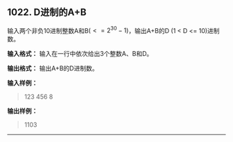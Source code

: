 ﻿## 1022. D进制的A+B

输入两个非负10进制整数A和B($<=2^{30}-1$)，输出A+B的D (1 < D <= 10)进制数。

**输入格式：**
输入在一行中依次给出3个整数A、B和D。

**输出格式：**
输出A+B的D进制数。

**输入样例：**
>123 456 8

**输出样例：**
>1103

---
```c

```